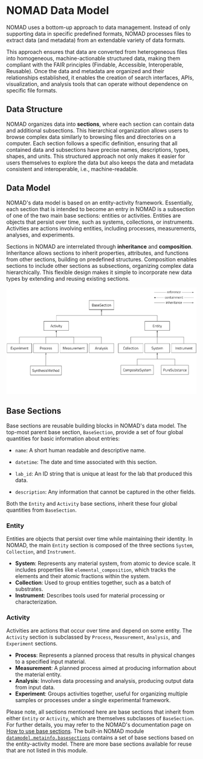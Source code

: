 # NOMAD Data Model

NOMAD uses a bottom-up approach to data management. Instead of only supporting data in specific predefined formats, NOMAD processes files to extract data (and metadata) from an extendable variety of data formats.

This approach ensures that data are converted from heterogeneous files into homogeneous, machine-actionable structured data, making them compliant with the FAIR principles (Findable, Accessible, Interoperable, Reusable). Once the data and metadata are organized and their relationships established, it enables the creation of search interfaces, APIs, visualization, and analysis tools that can operate without dependence on specific file formats.

## Data Structure

NOMAD organizes data into **sections**, where each section can contain data and additional subsections. This hierarchical organization allows users to browse complex data similarly to browsing files and directories on a computer. Each section follows a specific definition, ensuring that all contained data and subsections have precise names, descriptions, types, shapes, and units. This structured approach not only makes it easier for users themselves to explore the data but also keeps the data and metadata consistent and interoperable, i.e., machine-readable.


## Data Model

NOMAD's data model is based on an entity-activity framework. Essentially, each section that is intended to become an entry in NOMAD is a subsection of one of the two main base sections: entities or activities. Entities are objects that persist over time, such as systems, collections, or instruments. Activities are actions involving entities, including processes, measurements, analyses, and experiments.


Sections in NOMAD are interrelated through **inheritance** and **composition**. Inheritance allows sections to inherit properties, attributes, and functions from other sections, building on predefined structures. Composition enables sections to include other sections as subsections, organizing complex data hierarchically. This flexible design makes it simple to incorporate new data types by extending and reusing existing sections.


![NOMAD Data Model](images/NOMAD_datamodel.png)

## Base Sections

Base sections are reusable building blocks in NOMAD's data model. The top-most parent base section, `BaseSection`, provide a set of four global quantities for basic information about entries:

* `name`: A short human readable and descriptive name.

* `datetime`: The date and time associated with this section.

* `lab_id`: An ID string that is unique at least for the lab that produced this data.

* `description`: Any information that cannot be captured in the other fields.

Both the `Entity` and `Activity` base sections, inherit these four global quantities from `BaseSection`.
 

### Entity

Entities are objects that persist over time while maintaining their identity. In NOMAD, the main `Entity` section is composed of the three sections `System`, `Collection`, and `Instrument`.

- **System**: Represents any material system, from atomic to device scale. It includes properties like `elemental_composition`, which tracks the elements and their atomic fractions within the system.
- **Collection**: Used to group entities together, such as a batch of substrates.
- **Instrument**: Describes tools used for material processing or characterization.


### Activity

Activities are actions that occur over time and depend on some entity. The `Activity` section is subclassed by `Process`, `Measurement`, `Analysis`, and `Experiment` sections.

- **Process**: Represents a planned process that results in physical changes to a specified input material.
- **Measurement**: A planned process aimed at producing information about the material entity.
- **Analysis**: Involves data processing and analysis, producing output data from input data.
- **Experiment**: Groups activities together, useful for organizing multiple samples or processes under a single experimental framework.


Please note, all sections mentioned here are base sections that inherit from either `Entity` or `Activity`, which are themselves subclasses of `BaseSection`. For further details, you may refer to the NOMAD's documentation page on [How to use base sections](https://nomad-lab.eu/prod/v1/docs/howto/customization/base_sections.html). The built-in NOMAD module [`datamodel.metainfo.basesections`](https://gitlab.mpcdf.mpg.de/nomad-lab/nomad-FAIR/-/blob/develop/nomad/datamodel/metainfo/basesections.py?ref_type=heads) contains a set of base sections based on the entity-activity model. There are more base sections available for reuse that are not listed in this module.






